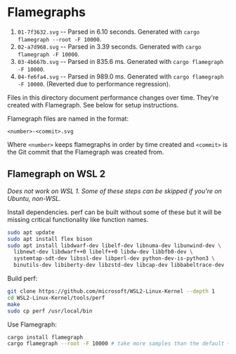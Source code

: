 # Flamegraphs

1. `01-7f3632.svg` -- Parsed in 6.10 seconds. Generated with `cargo flamegraph --root -F 10000`.
2. `02-a7d968.svg` -- Parsed in 3.39 seconds. Generated with `cargo flamegraph -F 10000`.
3. `03-4b667b.svg` -- Parsed in 835.6 ms. Generated with `cargo flamegraph -F 10000`.
4. `04-fe6fa4.svg` -- Parsed in 989.0 ms. Generated with `cargo flamegraph -F 10000`. (Reverted due to performance regression).

Files in this directory document performance changes over time. They're created with Flamegraph. See below for setup instructions.

Flamegraph files are named in the format:

```
<number>-<commit>.svg
```

Where `<number>` keeps flamegraphs in order by time created and `<commit>` is the Git commit that the Flamegraph was created from.

## Flamegraph on WSL 2

_Does not work on WSL 1. Some of these steps can be skipped if you're on Ubuntu, non-WSL._

Install dependencies. perf can be built without some of these but it will be missing critical functionality like function names.

```sh
sudo apt update
sudo apt install flex bison
sudo apt install libdwarf-dev libelf-dev libnuma-dev libunwind-dev \
  libnewt-dev libdwarf++0 libelf++0 libdw-dev libbfb0-dev \
  systemtap-sdt-dev libssl-dev libperl-dev python-dev-is-python3 \
  binutils-dev libiberty-dev libzstd-dev libcap-dev libbabeltrace-dev
```

Build perf:

```sh
git clone https://github.com/microsoft/WSL2-Linux-Kernel --depth 1
cd WSL2-Linux-Kernel/tools/perf
make
sudo cp perf /usr/local/bin
```

Use Flamegraph:

```sh
cargo install flamegraph
cargo flamegraph --root -F 10000 # take more samples than the default ~1000
```
